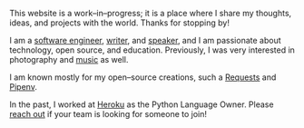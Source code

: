 This website is a work–in–progress; it is a place where I share my thoughts, ideas, and projects with the world. Thanks for stopping by!

I am a [software engineer](/software), [writer](/essays), and [speaker](/talks), and I am passionate about technology, open source, and education. Previously, I was very interested in photography and [music](/music) as well.

I am known mostly for my open–source creations, such a [Requests](/software/requests) and [Pipenv](/software/pipenv).

In the past, I worked at [Heroku](https://www.heroku.com/) as the Python Language Owner. Please [reach out](/contact) if your team is looking for someone to join!
